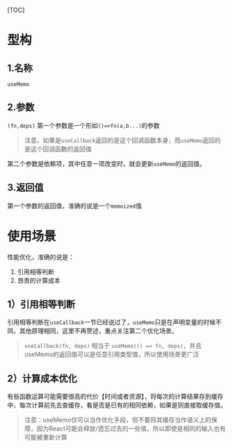 [TOC]

# 型构
## 1.名称
`useMemo`

## 2.参数
`(fn,deps)`
第一个参数是一个形如`()=>fn(a,b...)`的参数
> 注意，如果是`useCallback`返回的是这个回调函数本身，而`useMemo`返回的是这个回调函数的返回值

第二个参数是依赖项，其中任意一项改变时，就会更新`useMemo`的返回值。

## 3.返回值
第一个参数的返回值，准确的说是一个`memoized`值

# 使用场景
性能优化，准确的说是：
1. 引用相等判断
2. 昂贵的计算成本

## 1）引用相等判断
引用相等判断在`useCallback`一节已经说过了，`useMemo`只是在声明变量的时候不同，其他原理相同，这里不再赘述，重点关注第二个优化场景。
> `useCallback(fn, deps)` 相当于 `useMemo(() => fn, deps)`，并且useMemo的返回值可以是任意引用类型值，所以使用场景更广泛

## 2）计算成本优化
有些函数运算可能需要很高的代价【时间或者资源】，将每次的计算结果存到缓存中，每次计算前先去查缓存，看是否是已有的相同依赖，如果是则直接取缓存值。
> 注意：useMemo仅可以当作优化手段，但不要将其缓存当作语义上的保障，因为React可能会释放/遗忘过去的一些值，所以即使是相同的输入也有可能被重新计算